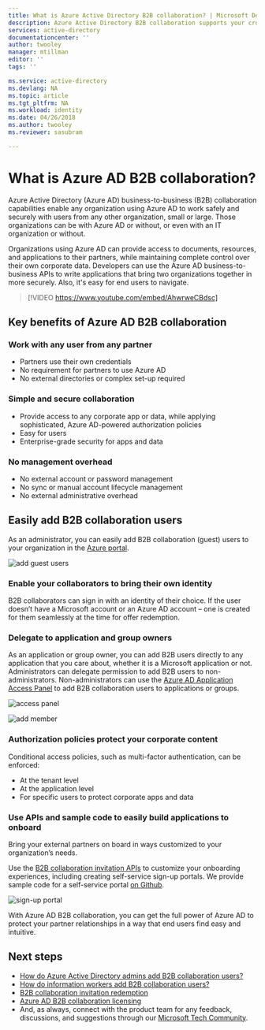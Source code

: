 ```yaml
---
title: What is Azure Active Directory B2B collaboration? | Microsoft Docs
description: Azure Active Directory B2B collaboration supports your cross-company relationships by enabling business partners to selectively access your corporate applications.
services: active-directory
documentationcenter: ''
author: twooley
manager: mtillman
editor: ''
tags: ''

ms.service: active-directory
ms.devlang: NA
ms.topic: article
ms.tgt_pltfrm: NA
ms.workload: identity
ms.date: 04/26/2018
ms.author: twooley
ms.reviewer: sasubram

---
```

# What is Azure AD B2B collaboration?

Azure Active Directory (Azure AD) business-to-business (B2B) collaboration capabilities enable any organization using Azure AD to work safely and securely with users from any other organization, small or large. Those organizations can be with Azure AD or without, or even with an IT organization or without.

Organizations using Azure AD can provide access to documents, resources, and applications to their partners, while maintaining complete control over their own corporate data. Developers can use the Azure AD business-to-business APIs to write applications that bring two organizations together in more securely. Also, it's easy for end users to navigate.

>[!VIDEO https://www.youtube.com/embed/AhwrweCBdsc]

## Key benefits of Azure AD B2B collaboration

### Work with any user from any partner

- Partners use their own credentials
- No requirement for partners to use Azure AD
- No external directories or complex set-up required

### Simple and secure collaboration

- Provide access to any corporate app or data, while applying sophisticated, Azure AD-powered authorization policies
- Easy for users
- Enterprise-grade security for apps and data

### No management overhead

- No external account or password management
- No sync or manual account lifecycle management
- No external administrative overhead

## Easily add B2B collaboration users

As an administrator, you can easily add B2B collaboration (guest) users to your organization in the [Azure portal](https://portal.azure.com).

![add guest users](media/active-directory-b2b-what-is-azure-ad-b2b/adding-b2b-users-admin.png)

### Enable your collaborators to bring their own identity

B2B collaborators can sign in with an identity of their choice. If the user doesn’t have a Microsoft account or an Azure AD account – one is created for them seamlessly at the time for offer redemption.

### Delegate to application and group owners

As an application or group owner, you can add B2B users directly to any application that you care about, whether it is a Microsoft application or not. Administrators can delegate permission to add B2B users to non-administrators. Non-administrators can use the [Azure AD Application Access Panel](https://myapps.microsoft.com) to add B2B collaboration users to applications or groups.

![access panel](media/active-directory-b2b-what-is-azure-ad-b2b/access-panel.png)

![add member](media/active-directory-b2b-what-is-azure-ad-b2b/add-member.png)

### Authorization policies protect your corporate content

Conditional access policies, such as multi-factor authentication, can be enforced:
- At the tenant level
- At the application level
- For specific users to protect corporate apps and data

### Use APIs and sample code to easily build applications to onboard
Bring your external partners on board in ways customized to your organization’s needs.

Use the [B2B collaboration invitation APIs](https://developer.microsoft.com/graph/docs/api-reference/v1.0/resources/invitation) to customize your onboarding experiences, including creating self-service sign-up portals. We provide sample code for a self-service portal [on Github](https://github.com/Azure/active-directory-dotnet-graphapi-b2bportal-web).

![sign-up portal](media/active-directory-b2b-what-is-azure-ad-b2b/sign-up-portal.png)

With Azure AD B2B collaboration, you can get the full power of Azure AD to protect your partner relationships in a way that end users find easy and intuitive.

## Next steps

- [How do Azure Active Directory admins add B2B collaboration users?](active-directory-b2b-admin-add-users.md)
- [How do information workers add B2B collaboration users?](active-directory-b2b-iw-add-users.md)
- [B2B collaboration invitation redemption](active-directory-b2b-redemption-experience.md)
- [Azure AD B2B collaboration licensing](active-directory-b2b-licensing.md)
- And, as always, connect with the product team for any feedback, discussions, and suggestions through our [Microsoft Tech Community](https://techcommunity.microsoft.com/t5/Azure-Active-Directory-B2B/bd-p/AzureAD_B2b).